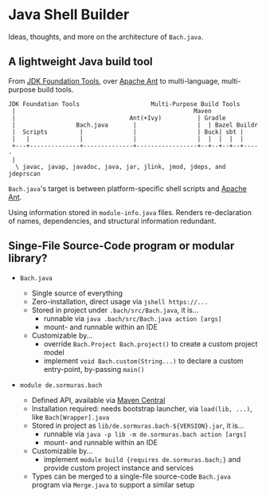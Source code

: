 # Java Shell Builder

Ideas, thoughts, and more on the architecture of `Bach.java`.

## A lightweight Java build tool

From [JDK Foundation Tools], over [Apache Ant] to multi-language, multi-purpose build tools.

```text
JDK Foundation Tools                    Multi-Purpose Build Tools
 |                                                  Maven
 |                                Ant(+Ivy)          | Gradle
 |                 Bach.java       |                 |  | Bazel Buildr
 |  Scripts         |              |                 | Buck| sbt |
 |   |              |              |                 |  |  |  |  |
 +---+--------------+--------------+-----------------+--+--+--+--+-----
 |
  \ javac, javap, javadoc, java, jar, jlink, jmod, jdeps, and jdeprscan
```

`Bach.java`'s target is between platform-specific shell scripts and [Apache Ant].

Using information stored in `module-info.java` files.
Renders re-declaration of names, dependencies, and structural information redundant.

## Singe-File Source-Code program or modular library?

- `Bach.java`
  - Single source of everything
  - Zero-installation, direct usage via `jshell https://...`
  - Stored in project under `.bach/src/Bach.java`, it is...
    - runnable via `java .bach/src/Bach.java action [args]`
    - mount- and runnable within an IDE    
  - Customizable by...
    - override `Bach.Project Bach.project()` to create a custom project model
    - implement `void Bach.custom(String...)` to declare a custom entry-point, by-passing `main()`

- `module de.sormuras.bach`
  - Defined API, available via [Maven Central](https://search.maven.org/artifact/de.sormuras.bach/de.sormuras.bach)
  - Installation required: needs bootstrap launcher, via `load(lib, ...)`, like `Bach[Wrapper].java`
  - Stored in project as `lib/de.sormuras.bach-${VERSION}.jar`, it is...
    - runnable via `java -p lib -m de.sormuras.bach action [args]`
    - mount- and runnable within an IDE
  - Customizable by...
    - implement `module build {requires de.sormuras.bach;}` and provide custom project instance
      and services
  - Types can be merged to a single-file source-code `Bach.java` program via `Merge.java` to
    support a similar setup


[Apache Ant]: https://ant.apache.org
[JDK Foundation Tools]: https://docs.oracle.com/en/java/javase/11/tools/main-tools-create-and-build-applications.html
